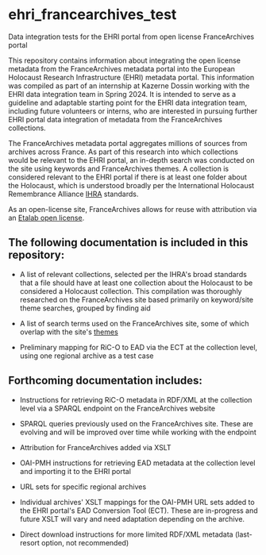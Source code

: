 # ehri_francearchives_test
Data integration tests for the EHRI portal from open license FranceArchives portal 

This repository contains information about integrating the open license metadata from the FranceArchives metadata portal into the European Holocaust Research Infrastructure (EHRI) metadata portal. This information was compiled as part of an internship at Kazerne Dossin working with the EHRI data integration team in Spring 2024. It is intended to serve as a guideline and adaptable starting point for the EHRI data integration team, including future volunteers or interns, who are interested in pursuing further EHRI portal data integration of metadata from the FranceArchives collections. 

The FranceArchives metadata portal aggregates millions of sources from archives across France. As part of this research into which collections would be relevant to the EHRI portal, an in-depth search was conducted on the site using keywords and FranceArchives themes. A collection is considered relevant to the EHRI portal if there is at least one folder about the Holocaust, which is understood broadly per the International Holocaust Remembrance Alliance [IHRA](https://holocaustremembrance.com/) standards.

As an open-license site, FranceArchives allows for reuse with attribution via an [Etalab open license](https://etalab.gouv.fr/licence-ouverte-open-licence). 

## The following documentation is included in this repository:

- A list of relevant collections, selected per the IHRA's broad standards that a file should have at least one collection about the Holocaust to be considered a Holocaust collection. This compilation was thoroughly researched on the FranceArchives site based primarily on keyword/site theme searches, grouped by finding aid

- A list of search terms used on the FranceArchives site, some of which overlap with the site's [themes](https://francearchives.gouv.fr/fr/subjects)

- Preliminary mapping for RiC-O to EAD via the ECT at the collection level, using one regional archive as a test case

## Forthcoming documentation includes: 

- Instructions for retrieving RiC-O metadata in RDF/XML at the collection level via a SPARQL endpoint on the FranceArchives website
  
- SPARQL queries previously used on the FranceArchives site. These are evolving and will be improved over time while working with the endpoint

- Attribution for FranceArchives added via XSLT
  
- OAI-PMH instructions for retrieving EAD metadata at the collection level and importing it to the EHRI portal
  
- URL sets for specific regional archives

- Individual archives' XSLT mappings for the OAI-PMH URL sets added to the EHRI portal's EAD Conversion Tool (ECT). These are in-progress and future XSLT will vary and need adaptation depending on the archive.

- Direct download instructions for more limited RDF/XML metadata (last-resort option, not recommended)
